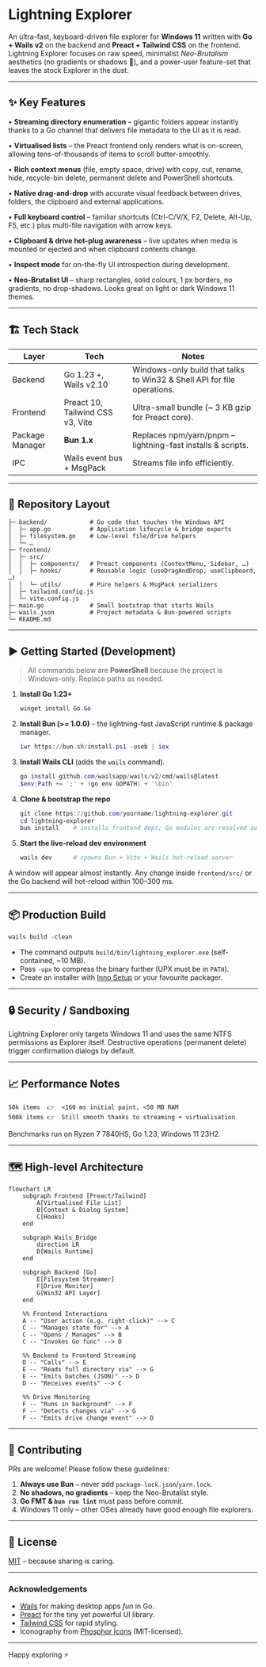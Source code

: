 # Lightning Explorer

An ultra-fast, keyboard-driven file explorer for **Windows 11** written with **Go + Wails v2** on the backend and **Preact + Tailwind CSS** on the frontend. Lightning Explorer focuses on raw speed, minimalist *Neo-Brutalism* aesthetics (no gradients or shadows 🚫), and a power-user feature-set that leaves the stock Explorer in the dust.

---

## ✨ Key Features

• **Streaming directory enumeration** – gigantic folders appear instantly thanks to a Go channel that delivers file metadata to the UI as it is read.

• **Virtualised lists** – the Preact frontend only renders what is on-screen, allowing tens-of-thousands of items to scroll butter-smoothly.

• **Rich context menus** (file, empty space, drive) with copy, cut, rename, hide, recycle-bin delete, permanent delete and PowerShell shortcuts.

• **Native drag-and-drop** with accurate visual feedback between drives, folders, the clipboard and external applications.

• **Full keyboard control** – familiar shortcuts (Ctrl-C/V/X, F2, Delete, Alt-Up, F5, etc.) plus multi-file navigation with arrow keys.

• **Clipboard & drive hot-plug awareness** – live updates when media is mounted or ejected and when clipboard contents change.

• **Inspect mode** for on-the-fly UI introspection during development.

• **Neo-Brutalist UI** – sharp rectangles, solid colours, 1 px borders, no gradients, no drop-shadows. Looks great on light or dark Windows 11 themes.

---

## 🏗️ Tech Stack

| Layer | Tech | Notes |
|-------|------|-------|
| Backend | Go 1.23 +, Wails v2.10 | Windows-only build that talks to Win32 & Shell API for file operations. |
| Frontend | Preact 10, Tailwind CSS v3, Vite | Ultra-small bundle (~ 3 KB gzip for Preact core). |
| Package Manager | **Bun 1.x** | Replaces npm/yarn/pnpm – lightning-fast installs & scripts. |
| IPC | Wails event bus + MsgPack | Streams file info efficiently. |

---

## 📂 Repository Layout

```
├─ backend/            # Go code that touches the Windows API
│  ├─ app.go           # Application lifecycle & bridge exports
│  ├─ filesystem.go    # Low-level file/drive helpers
│  └─ …
├─ frontend/
│  ├─ src/
│  │  ├─ components/   # Preact components (ContextMenu, Sidebar, …)
│  │  ├─ hooks/        # Reusable logic (useDragAndDrop, useClipboard, …)
│  │  └─ utils/        # Pure helpers & MsgPack serializers
│  ├─ tailwind.config.js
│  └─ vite.config.js
├─ main.go             # Small bootstrap that starts Wails
├─ wails.json          # Project metadata & Bun-powered scripts
└─ README.md
```

---

## ▶️ Getting Started (Development)

> All commands below are **PowerShell** because the project is Windows-only. Replace paths as needed.

1. **Install Go 1.23+**
   ```powershell
   winget install Go.Go
   ```

2. **Install Bun (>= 1.0.0)** – the lightning-fast JavaScript runtime & package manager.
   ```powershell
   iwr https://bun.sh/install.ps1 -useb | iex
   ```

3. **Install Wails CLI** (adds the `wails` command).
   ```powershell
   go install github.com/wailsapp/wails/v2/cmd/wails@latest
   $env:Path += ';' + (go env GOPATH) + '\bin'
   ```

4. **Clone & bootstrap the repo**
   ```powershell
   git clone https://github.com/yourname/lightning-explorer.git
   cd lightning-explorer
   bun install    # installs frontend deps; Go modules are resolved automatically
   ```

5. **Start the live-reload dev environment**
   ```powershell
   wails dev      # spawns Bun + Vite + Wails hot-reload server
   ```

A window will appear almost instantly. Any change inside `frontend/src/` or the Go backend will hot-reload within 100–300 ms.

---

## 📦 Production Build

```powershell
wails build -clean
```

* The command outputs `build/bin/lightning_explorer.exe` (self-contained, ~10 MB).
* Pass `-upx` to compress the binary further (UPX must be in `PATH`).
* Create an installer with [Inno Setup](https://jrsoftware.org/isinfo.php) or your favourite packager.

---

## 🔒 Security / Sandboxing

Lightning Explorer only targets Windows 11 and uses the same NTFS permissions as Explorer itself. Destructive operations (permanent delete) trigger confirmation dialogs by default.

---

## 📈 Performance Notes

```
50k items  👉  <160 ms initial paint, <50 MB RAM
500k items 👉  Still smooth thanks to streaming + virtualisation
```

Benchmarks run on Ryzen 7 7840HS, Go 1.23, Windows 11 23H2.

---

## 🗺️  High-level Architecture

```mermaid
flowchart LR
    subgraph Frontend [Preact/Tailwind]
        A[Virtualised File List]
        B[Context & Dialog System]
        C[Hooks]
    end

    subgraph Wails_Bridge
        direction LR
        D[Wails Runtime]
    end

    subgraph Backend [Go]
        E[Filesystem Streamer]
        F[Drive Monitor]
        G[Win32 API Layer]
    end

    %% Frontend Interactions
    A -- "User action (e.g. right-click)" --> C
    C -- "Manages state for" --> A
    C -- "Opens / Manages" --> B
    C -- "Invokes Go func" --> D

    %% Backend to Frontend Streaming
    D -- "Calls" --> E
    E -- "Reads full directory via" --> G
    E -- "Emits batches (JSON)" --> D
    D -- "Receives events" --> C

    %% Drive Monitoring
    F -- "Runs in background" --> F
    F -- "Detects changes via" --> G
    F -- "Emits drive change event" --> D
```

---

## 🤝 Contributing

PRs are welcome! Please follow these guidelines:

1. **Always use Bun** – never add `package-lock.json`/`yarn.lock`.
2. **No shadows, no gradients** – keep the Neo-Brutalist style.
3. **Go FMT & `bun run lint`** must pass before commit.
4. Windows 11 only – other OSes already have good enough file explorers.

---

## 📜 License

[MIT](LICENSE) – because sharing is caring.

---

### Acknowledgements

* [Wails](https://wails.io/) for making desktop apps *fun* in Go.
* [Preact](https://preactjs.com/) for the tiny yet powerful UI library.
* [Tailwind CSS](https://tailwindcss.com/) for rapid styling.
* Iconography from [Phosphor Icons](https://phosphoricons.com/) (MIT-licensed).

---

Happy exploring ⚡ 